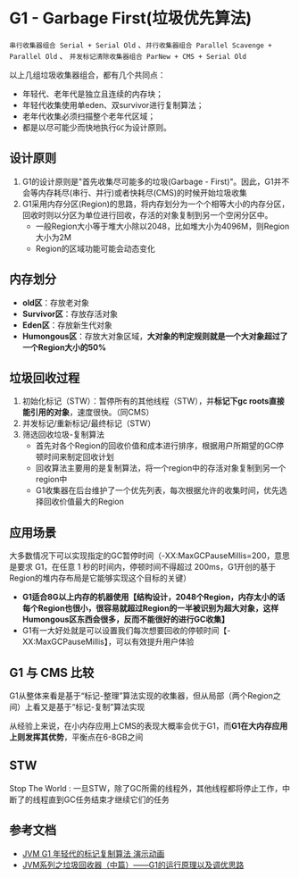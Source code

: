 # G1 - Garbage First(垃圾优先算法)

`串行收集器组合 Serial + Serial Old` 、`并行收集器组合 Parallel Scavenge + Parallel Old` 、 `并发标记清除收集器组合 ParNew + CMS + Serial Old`

以上几组垃圾收集器组合，都有几个共同点：
- 年轻代、老年代是独立且连续的内存块；
- 年轻代收集使用单eden、双survivor进行复制算法；
- 老年代收集必须扫描整个老年代区域；
- 都是以尽可能少而快地执行`GC`为设计原则。

## 设计原则

1. G1的设计原则是"首先收集尽可能多的垃圾(Garbage - First)"。因此，G1并不会等内存耗尽(串行、并行)或者快耗尽(CMS)的时候开始垃圾收集
2. G1采用内存分区(Region)的思路，将内存划分为一个个相等大小的内存分区，回收时则以分区为单位进行回收，存活的对象复制到另一个空闲分区中。
   - 一般Region大小等于堆大小除以2048，比如堆大小为4096M，则Region大小为2M
   - Region的区域功能可能会动态变化
   
## 内存划分

- **old区**：存放老对象
- **Survivor区**：存放存活对象
- **Eden区**：存放新生代对象
- **Humongous区**：存放大对象区域，**大对象的判定规则就是一个大对象超过了一个Region大小的50%**

## 垃圾回收过程

1. 初始化标记（STW）：暂停所有的其他线程（STW），并**标记下gc roots直接能引用的对象**，速度很快。（同CMS）
2. 并发标记/重新标记/最终标记（STW）
3. 筛选回收垃圾-复制算法
   - 首先对各个Region的回收价值和成本进行排序，根据用户所期望的GC停顿时间来制定回收计划
   - 回收算法主要用的是复制算法，将一个region中的存活对象复制到另一个region中
   - G1收集器在后台维护了一个优先列表，每次根据允许的收集时间，优先选择回收价值最大的Region

## 应用场景

大多数情况下可以实现指定的GC暂停时间（-XX:MaxGCPauseMillis=200，意思是要求 G1，在任意 1 秒的时间内，停顿时间不得超过 200ms，G1开创的基于Region的堆内存布局是它能够实现这个目标的关键）

- **G1适合8G以上内存的机器使用【结构设计，2048个Region，内存太小的话每个Region也很小，很容易就超过Region的一半被识别为超大对象，这样Humongous区东西会很多，反而不能很好的进行GC收集】**
- G1有一大好处就是可以设置我们每次想要回收的停顿时间【-XX:MaxGCPauseMillis】，可以有效提升用户体验

## G1 与 CMS 比较

G1从整体来看是基于“标记-整理”算法实现的收集器，但从局部（两个Region之间）上看又是基于“标记-复制”算法实现

从经验上来说，在小内存应用上CMS的表现大概率会优于G1，而**G1在大内存应用上则发挥其优势**，平衡点在6-8GB之间

## STW

Stop The World : 一旦STW，除了GC所需的线程外，其他线程都将停止工作，中断了的线程直到GC任务结束才继续它们的任务

## 参考文档

- [JVM G1 年轻代的标记复制算法 演示动画](https://github.com/visualizit/vpoc)
- [JVM系列之垃圾回收器（中篇）——G1的运行原理以及调优思路](https://juejin.cn/post/6844904200690728974)

